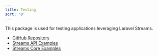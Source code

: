 ```yaml
---
title: Testing
sort: '0'
---
```


This package is used for testing applications leveraging Laravel Streams.

- [GitHub Repository](https://github.com/laravel-streams/streams-testing)
- [Streams API Examples](https://github.com/laravel-streams/streams-api/tree/1.0/tests)
- [Streams Core Examples](https://github.com/laravel-streams/streams-core/tree/2.0/tests)
